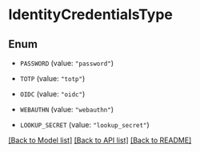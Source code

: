 # IdentityCredentialsType

## Enum


* `PASSWORD` (value: `"password"`)

* `TOTP` (value: `"totp"`)

* `OIDC` (value: `"oidc"`)

* `WEBAUTHN` (value: `"webauthn"`)

* `LOOKUP_SECRET` (value: `"lookup_secret"`)


[[Back to Model list]](../README.md#documentation-for-models) [[Back to API list]](../README.md#documentation-for-api-endpoints) [[Back to README]](../README.md)


